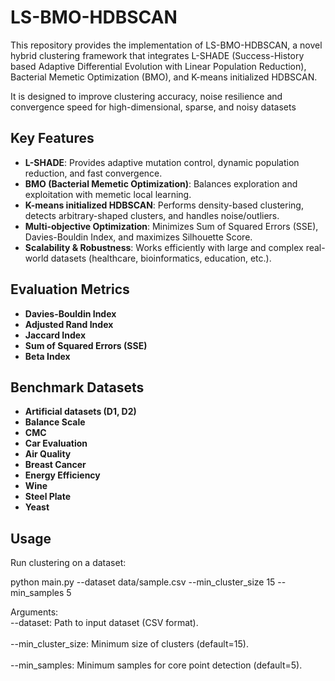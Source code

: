 # LS-BMO-HDBSCAN
<p>This repository provides the implementation of LS-BMO-HDBSCAN, a novel hybrid clustering framework that integrates L-SHADE (Success-History based Adaptive Differential Evolution with Linear Population Reduction), Bacterial Memetic Optimization (BMO), and K-means initialized HDBSCAN. </p>   
<p> It is designed to improve clustering accuracy, noise resilience and convergence speed for high-dimensional, sparse, and noisy datasets</p>

## Key Features
- **L-SHADE**: Provides adaptive mutation control, dynamic population reduction, and fast convergence.  
- **BMO (Bacterial Memetic Optimization)**: Balances exploration and exploitation with memetic local learning.  
- **K-means initialized HDBSCAN**: Performs density-based clustering, detects arbitrary-shaped clusters, and handles noise/outliers.  
- **Multi-objective Optimization**: Minimizes Sum of Squared Errors (SSE), Davies-Bouldin Index, and maximizes Silhouette Score.  
- **Scalability & Robustness**: Works efficiently with large and complex real-world datasets (healthcare, bioinformatics, education, etc.).

## Evaluation Metrics

- **Davies-Bouldin Index**
- **Adjusted Rand Index**
- **Jaccard Index**
- **Sum of Squared Errors (SSE)**
- **Beta Index**


## Benchmark Datasets

- **Artificial datasets (D1, D2)**
- **Balance Scale**
- **CMC**
- **Car Evaluation**
- **Air Quality**
- **Breast Cancer**
- **Energy Efficiency**
- **Wine**
- **Steel Plate**
- **Yeast**

## Usage
Run clustering on a dataset:
<p> python main.py --dataset data/sample.csv --min_cluster_size 15 --min_samples 5 </p>
<p> Arguments:
<br>--dataset: Path to input dataset (CSV format).</br>
<br>--min_cluster_size: Minimum size of clusters (default=15).</br>
<br>--min_samples: Minimum samples for core point detection (default=5).</br></p>






